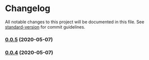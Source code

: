 # Changelog

All notable changes to this project will be documented in this file. See [standard-version](https://github.com/conventional-changelog/standard-version) for commit guidelines.

### [0.0.5](https://github.com/viaeoo/datepick/compare/v0.0.1...v0.0.5) (2020-05-07)

### [0.0.4](https://github.com/viaeoo/datepick/compare/v0.0.3...v0.0.4) (2020-05-07)
